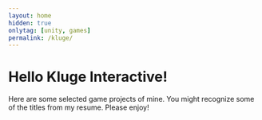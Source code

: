 ```yaml
---
layout: home
hidden: true
onlytag: [unity, games]
permalink: /kluge/
---
```


# Hello Kluge Interactive!

Here are some selected game projects of mine. You might recognize some of the titles from my resume. Please enjoy!
